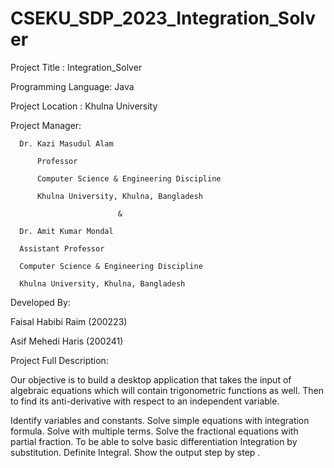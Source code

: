 # CSEKU_SDP_2023_Integration_Solver
Project Title : Integration_Solver

Programming Language: Java

Project Location : Khulna University

Project Manager:

      Dr. Kazi Masudul Alam

          Professor
         
          Computer Science & Engineering Discipline
         
          Khulna University, Khulna, Bangladesh 
         
		                    &
                    
      Dr. Amit Kumar Mondal
        
      Assistant Professor
        
      Computer Science & Engineering Discipline
        
      Khulna University, Khulna, Bangladesh
Developed By:

Faisal Habibi Raim (200223)

Asif Mehedi Haris (200241) 

Project Full Description:

Our objective is to build a desktop application that takes the input of algebraic equations which will contain trigonometric functions as well. 
Then to find its anti-derivative with respect to an independent variable.

Identify variables and constants.
Solve simple equations with integration formula.
Solve with multiple terms.
Solve the fractional equations with partial fraction.
To be able to solve basic differentiation
Integration by substitution.
Definite Integral.
Show the output step by step .

